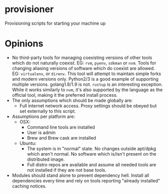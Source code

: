 # provisioner
Provisioning scripts for starting your machine up


# Opinions

* No third-party tools for managing coexisting versions of other tools which do not naturally coexist.
  EG: `rvm`, `pyenv`, `sdkman` or `nvm`.
  Tools for changing aliasing versions of software which do coexist are allowed.
  EG: `virtualenv`, or `direnv`.
  This tool will attempt to maintain simple forks and modern versions only.
  Python2/3 is a good example of supporting multiple versions. golang1.8/1.9 is not.
  `rustup` is an interesting exception.
  While it works similarly to `nvm`, it's also supported by the language as the official tool, making it the preferred install process.
* The only assumptions which should be made globally are:
  - Full internet network access. Proxy settings should be obeyed but set externally to this script.
* Assumptions per platform are:
  - OSX:
    * Command line tools are installed
    * User is admin
    * Brew and Brew cask are installed
  - Ubuntu:
    * The system is in "normal" state.
      No changes outside apt/dpkg which aren't normal.
      No software which is/isn't present on the distributed image.
    * Full distro repos are available and assume all needed tools are not installed if they are not base tools.
* Modules should stand alone to prevent dependency hell.
  Install all dependencies every time and rely on tools reporting "already installed" caching notices.
 
